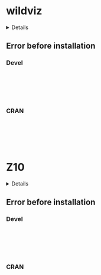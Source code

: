 # wildviz

<details>

* Version: 
* GitHub: https://github.com/ropensci/rnoaa
* Source code: NA
* Number of recursive dependencies: 0

</details>

## Error before installation

### Devel

```






```
### CRAN

```






```
# Z10

<details>

* Version: 
* GitHub: https://github.com/ropensci/rnoaa
* Source code: NA
* Number of recursive dependencies: 0

</details>

## Error before installation

### Devel

```






```
### CRAN

```






```
